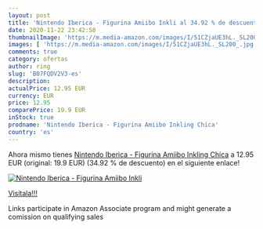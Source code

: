 ```yaml
---
layout: post
title: 'Nintendo Iberica - Figurina Amiibo Inkli al 34.92 % de descuento'
date: 2020-11-22 23:42:58
thumbnailImage: 'https://m.media-amazon.com/images/I/51CZjaUE3hL._SL200_.jpg'
images: [ 'https://m.media-amazon.com/images/I/51CZjaUE3hL._SL200_.jpg' ]
comments: true
category: ofertas
author: ring
slug: 'B07FQDV2V3-es'
description:
actualPrice: 12.95 EUR
currency: EUR
price: 12.95
comparePrice: 19.9 EUR
inStock: true
prodname: 'Nintendo Iberica - Figurina Amiibo Inkling Chica'
country: 'es'
---
```


Ahora mismo tienes [Nintendo Iberica - Figurina Amiibo Inkling Chica](https://www.amazon.es/dp/B07FQDV2V3/?tag=tolees-21) a 12.95 EUR (original: 19.9 EUR) (34.92 %  de descuento) en el siguiente enlace!

[![Nintendo Iberica - Figurina Amiibo Inkli](https://m.media-amazon.com/images/I/51CZjaUE3hL._SL200_.jpg)](https://www.amazon.es/dp/B07FQDV2V3/?tag=tolees-21)

[Visítala!!!](https://www.amazon.es/dp/B07FQDV2V3/?tag=tolees-21)

Links participate in Amazon Associate program and might generate a comission on qualifying sales
